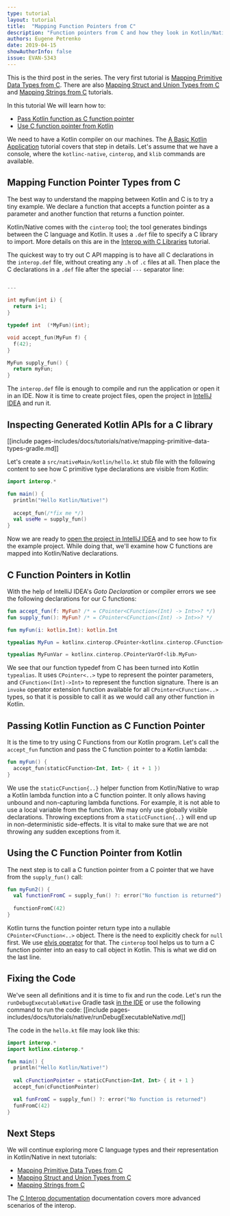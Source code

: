 ```yaml
---
type: tutorial
layout: tutorial
title:  "Mapping Function Pointers from C"
description: "Function pointers from C and how they look in Kotlin/Native"
authors: Eugene Petrenko 
date: 2019-04-15
showAuthorInfo: false
issue: EVAN-5343
---
```


This is the third post in the series. The very first tutorial is
[Mapping Primitive Data Types from C](mapping-primitive-data-types-from-c.html). There are also
[Mapping Struct and Union Types from C](mapping-struct-union-types-from-c.html) and 
[Mapping Strings from C](mapping-strings-from-c.html) tutorials.

In this tutorial We will learn how to:
- [Pass Kotlin function as C function pointer](#passing-kotlin-function-as-c-function-pointer)
- [Use C function pointer from Kotlin](#using-the-c-function-pointer-from-kotlin)

We need to have a Kotlin compiler on our machines. 
The
[A Basic Kotlin Application](basic-kotlin-native-app.html#obtaining-the-compiler)
tutorial covers that step in details.
Let's assume that we have a console, where the `kotlinc-native`, `cinterop`, and `klib` commands are available. 


## Mapping Function Pointer Types from C

The best way to understand the mapping between Kotlin and C is to try a tiny 
example. We declare a function that accepts a function pointer as a parameter and 
another function that returns a function pointer. 

Kotlin/Native comes with the `cinterop` tool; the tool generates bindings between the C language and Kotlin.
It uses a `.def` file to specify a C library to import. More details on this are
in the [Interop with C Libraries](/docs/reference/native/c_interop.html) tutorial.
 
The quickest way to try out C API mapping is to have all C declarations in the
`interop.def` file, without creating any `.h` of `.c` files at all. Then place the C declarations 
in a `.def` file after the special `---` separator line:

<div class="sample" markdown="1" mode="c" theme="idea" data-highlight-only="1" auto-indent="false">

```c 

---

int myFun(int i) {
  return i+1;
}

typedef int  (*MyFun)(int);

void accept_fun(MyFun f) {
  f(42);
}

MyFun supply_fun() {
  return myFun;
}

``` 
</div>

The `interop.def` file is enough to compile and run the application or open it in an IDE.
Now it is time to create project files, open the project in
[IntelliJ IDEA](https://jetbrains.com/idea) and run it. 

## Inspecting Generated Kotlin APIs for a C library

[[include pages-includes/docs/tutorials/native/mapping-primitive-data-types-gradle.md]]

Let's create a `src/nativeMain/kotlin/hello.kt` stub file with the following content
to see how C primitive type declarations are visible from Kotlin:

<div class="sample" markdown="1" theme="idea" data-highlight-only>

```kotlin
import interop.*

fun main() {
  println("Hello Kotlin/Native!")
  
  accept_fun(/*fix me */)
  val useMe = supply_fun()
}
```
</div>

Now we are ready to
[open the project in IntelliJ IDEA](basic-kotlin-native-app.html#open-in-ide)
and to see how to fix the example project. While doing that,
we'll examine how C functions are mapped into Kotlin/Native declarations.

## C Function Pointers in Kotlin

With the help of IntelliJ IDEA's _Goto Declaration_ or
compiler errors we see the following declarations for our C functions:

<div class="sample" markdown="1" theme="idea" data-highlight-only="1" auto-indent="false">

```kotlin
fun accept_fun(f: MyFun? /* = CPointer<CFunction<(Int) -> Int>>? */)
fun supply_fun(): MyFun? /* = CPointer<CFunction<(Int) -> Int>>? */

fun myFun(i: kotlin.Int): kotlin.Int

typealias MyFun = kotlinx.cinterop.CPointer<kotlinx.cinterop.CFunction<(kotlin.Int) -> kotlin.Int>>

typealias MyFunVar = kotlinx.cinterop.CPointerVarOf<lib.MyFun>
```
</div>

We see that our function typedef from C has been turned into Kotlin `typealias`. It uses `CPointer<..>` type
to represent the pointer parameters, and `CFunction<(Int)->Int>` to represent the function signature. 
There is an `invoke` operator extension function available for all `CPointer<CFunction<..>` types, so that 
it is possible to call it as we would call any other function in Kotlin. 

## Passing Kotlin Function as C Function Pointer

It is the time to try using C Functions from our Kotlin program. Let's call the `accept_fun`
function and pass the C function pointer to a Kotlin lambda:
<div class="sample" markdown="1" theme="idea" data-highlight-only="1" auto-indent="false">

```kotlin
fun myFun() {
  accept_fun(staticCFunction<Int, Int> { it + 1 })
}

```
</div>

We use the `staticCFunction{..}` helper function from Kotlin/Native to wrap a Kotlin lambda function into a C function pointer.
It only allows having unbound and non-capturing lambda functions. For example, it is not able
to use a local variable from the function. We may only use globally visible declarations. Throwing exceptions
from a `staticCFunction{..}` will end up in non-deterministic side-effects. It is vital to make sure that we are not 
throwing any sudden exceptions from it.

## Using the C Function Pointer from Kotlin

The next step is to call a C function pointer from a C pointer that we have from the `supply_fun()` call:

<div class="sample" markdown="1" theme="idea" data-highlight-only="1" auto-indent="false">

```kotlin
fun myFun2() {
  val functionFromC = supply_fun() ?: error("No function is returned")
  
  functionFromC(42)
}

```
</div>

Kotlin turns the function pointer return type into a nullable `CPointer<CFunction<..>` object. There is the need
to explicitly check for `null` first. We use [elvis operator](../../reference/null-safety.html) for that.
The `cinterop` tool helps us to turn a C function pointer into an easy to call object in Kotlin. This is
what we did on the last line.


## Fixing the Code

We've seen all definitions and it is time to fix and run the code.
Let's run the `runDebugExecutableNative` Gradle task [in the IDE](basic-kotlin-native-app.html#run-in-ide)
or use the following command to run the code:
[[include pages-includes/docs/tutorials/native/runDebugExecutableNative.md]]

The code in the `hello.kt` file may look like this:
<div class="sample" markdown="1" theme="idea" data-highlight-only>

```kotlin
import interop.*
import kotlinx.cinterop.*

fun main() {
  println("Hello Kotlin/Native!")
 
  val cFunctionPointer = staticCFunction<Int, Int> { it + 1 }
  accept_fun(cFunctionPointer)

  val funFromC = supply_fun() ?: error("No function is returned")
  funFromC(42)
}
```
</div>


## Next Steps

We will continue exploring more C language types and their representation in Kotlin/Native
in next tutorials:
- [Mapping Primitive Data Types from C](mapping-primitive-data-types-from-c.html)
- [Mapping Struct and Union Types from C](mapping-struct-union-types-from-c.html)
- [Mapping Strings from C](mapping-strings-from-c.html)

The [C Interop documentation](https://github.com/JetBrains/kotlin-native/blob/master/INTEROP.md)
documentation covers more advanced scenarios of the interop.
